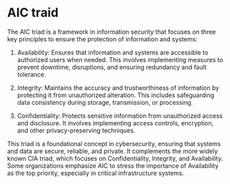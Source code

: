 # AIC traid

The AIC triad is a framework in information security that focuses on three key principles to ensure the protection of information and systems:

1. Availability: Ensures that information and systems are accessible to authorized users when needed. This involves implementing measures to prevent downtime, disruptions, and ensuring redundancy and fault tolerance.


2. Integrity: Maintains the accuracy and trustworthiness of information by protecting it from unauthorized alteration. This includes safeguarding data consistency during storage, transmission, or processing.


3. Confidentiality: Protects sensitive information from unauthorized access and disclosure. It involves implementing access controls, encryption, and other privacy-preserving techniques.



This triad is a foundational concept in cybersecurity, ensuring that systems and data are secure, reliable, and private. It complements the more widely known CIA triad, which focuses on Confidentiality, Integrity, and Availability. Some organizations emphasize AIC to stress the importance of Availability as the top priority, especially in critical infrastructure systems.

